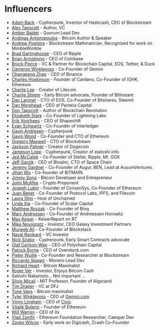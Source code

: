 # Influencers
* [Adam Back](https://twitter.com/adam3us) - Cypherpunk, Inventor of Hashcash, CEO of Blockstream
* [Alex Tapscott](https://twitter.com/alextapscott?ref_src=twsrc%5Egoogle%7Ctwcamp%5Eserp%7Ctwgr%5Eauthor) - Author, VC
* [Amber Baldet](https://twitter.com/AmberBaldet?ref_src=twsrc%5Egoogle%7Ctwcamp%5Eserp%7Ctwgr%5Eauthor) - Quorum Lead Dev
* [Andreas Antonopoulos](https://twitter.com/aantonop?ref_src=twsrc%5Egoogle%7Ctwcamp%5Eserp%7Ctwgr%5Eauthor) - Bitcoin Author & Speaker 
* [Andrew Poelstra](https://www.weusecoins.com/andrew-poelstra/) - Blockstream Mathmatician, Recognized for work on MimbleWimble
* [Brad Garlinghouse](https://twitter.com/bgarlinghouse) - CEO of Ripple
* [Brian Armstrong](https://twitter.com/brian_armstrong?ref_src=twsrc%5Egoogle%7Ctwcamp%5Eserp%7Ctwgr%5Eauthor) - CEO of Coinbase
* [Brock Pierce](https://twitter.com/brockpierce) - VC & Partner for Blockchain Capital, EOS, Tether, & Duck
* [Cameron Winklevoss](https://twitter.com/winklevoss?lang=en) - Co-Founder of Gemini
* [Changpeng Zhao](https://twitter.com/cz_binance?lang=en) - CEO of Binance
* [Charles Hoskinson](https://twitter.com/IOHK_Charles?lang=en) - Founder of Cardano, Co-Founder of IOHK, Ethereum
* [Charlie Lee](https://twitter.com/SatoshiLite) - Creator of Litecoin
* [Charlie Shrem](https://twitter.com/CharlieShrem) - Early Bitcoin advocate, Founder of BitInstant
* [Dan Larimer](https://twitter.com/DanLarimer) - CTO of EOS, Co-Founder of Bitshares, Steemit
* [Dan Morehead](https://twitter.com/dan_pantera) - CEO of Pantera Capital
* [Don Tapscott](https://twitter.com/dtapscott) - Author of Blockchain Revolution
* [Elizabeth Stark](https://twitter.com/starkness) - Co-Founder of Lightning Labs
* [Erik Voorhees](https://twitter.com/erik_vorhees) - CEO of Shapeshift
* [Evan Schwartz](https://twitter.com/_emschwartz?lang=en) - Co-Founder of Interledger
* [Gavin Andresen](https://twitter.com/gavinandresen?lang=en) - Cypherpunk
* [Gavin Wood](https://twitter.com/gavofyork?lang=en) - Co-Founder and CTO of Ethereum
* [Gregory Maxwell](https://www.weusecoins.com/gregory-maxwell-bitcoin-expert/) - CTO of Blockstream 
* [Jackson Palmer](https://twitter.com/ummjackson) - Creator of Dogecoin
* [Jameson Lopp](https://twitter.com/lopp?ref_src=twsrc%5Egoogle%7Ctwcamp%5Eserp%7Ctwgr%5Eauthor) - Cypherpunk, Creator of statoshi.info 
* [Jed McCaleb](https://twitter.com/JedMcCaleb) - Co-Founder of Stellar, Ripple, Mt. GOX 
* [Jeff Garzik](https://twitter.com/jgarzik?lang=en) - CEO of BloqInc, CTO of Space Chain
* [Jeremy Gardner](https://twitter.com/Disruptepreneur) - Co-Founder of Augur, BEN, Lead at AusumVentures.
* [Jihan Wu](https://twitter.com/JihanWu?ref_src=twsrc%5Egoogle%7Ctwcamp%5Eserp%7Ctwgr%5Eauthor) - Co-founder of BITMAIN.
* [Jimmy Song](https://twitter.com/jimmysong) - Bitcoin Developer and Entrepreneur
* [John McAfee](https://twitter.com/officialmcafee) - Crypto Proponent
* [Joseph Lubin](https://twitter.com/ethereumJoseph) - Founder of ConsenSys, Co-Founder of Ethereum
* [Juan Benet](https://twitter.com/juanbenet) - Co-Founder of Protocol Labs, IPFS, and Filecoin
* [Laura Shin](https://twitter.com/laurashin?lang=en) - Host of Unchained
* [Linda Xie](https://twitter.com/ljxie?lang=en) - Co-Founder of Scalar Capital
* [Matthew Roszak](https://twitter.com/MatthewRoszak?lang=en) - Co-Founder of Bloq
* [Marc Andreesen](https://twitter.com/pmarca?lang=en) - Co-Founder of Andreessen Horowitz
* [Max Keiser](https://twitter.com/maxkeiser?lang=en) - KeiserReport on RT
* [Mike Novogratz](https://twitter.com/novogratz?lang=en) - Investor, CEO Galaxy Investment Partners
* [Muneeb Ali](https://twitter.com/muneeb?lang=en)  - Co-Founder of Blockstack
* [Naval Ravikant](https://twitter.com/naval?lang=en) - VC Investor
* [Nick Szabo](https://twitter.com/NickSzabo4?lang=en) - Cypherpunk, Early Smart Contracts advocate
* [Olaf Carlson-Wee](https://twitter.com/polychaincap?lang=en) - CEO of Polychain Capital
* [Patrick Byrne](https://twitter.com/OverstockCEO?lang=en) - CEO of Overstock.com
* [Pieter Wuille](https://twitter.com/pwuille?lang=en) - Co-Founder and Researcher at Blockstream
* [Riccardo Spagni](https://twitter.com/fluffypony?lang=en) - Monero Lead Dev
* [Richard Heart](https://twitter.com/RichardHeartWin?lang=en) - Bitcoin Maximalist
* [Roger Ver](https://twitter.com/rogerkver?lang=en) - Investor, Enjoys Bitcoin Cash
* Satoshi Nakamoto... Not important ... 
* [Silvio Micali](https://people.csail.mit.edu/silvio/) - MIT Professor, Founder of Algorand
* [Tim Draper](https://twitter.com/TimDraper) - VC at DFJ
* [Tone Vays](https://twitter.com/ToneVays?lang=en) - Bitcoin maximalist
* [Tyler Winklevoss](https://twitter.com/tylerwinklevoss?lang=en) - CEO of [Gemini.com](https://gemini.com/)
* [Vinny Lingham](https://twitter.com/VinnyLingham?lang=en) - CEO of [Civic](https://www.civic.com/)
* [Vitalik Buterin](https://twitter.com/VitalikButerin?lang=en) - Founder of Ethereum
* [Will Warren](https://twitter.com/willwarren89?lang=en) - CEO of 0x
* [Vlad Zamfir](https://twitter.com/VladZamfir?ref_src=twsrc%5Egoogle%7Ctwcamp%5Eserp%7Ctwgr%5Eauthor) - Ethereum Foundation Researcher, Caespar Dev
* [Zooko Wilcox](https://twitter.com/zooko?ref_src=twsrc%5Egoogle%7Ctwcamp%5Eserp%7Ctwgr%5Eauthor) - Early work on Digicash, Zcash Co-Founder
